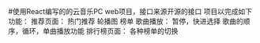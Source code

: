 #使用React编写的的云音乐PC web项目，接口来源开源的接口
项目以完成如下功能：
  推荐页面：
    热门推荐
    轮播图
    榜单
  歌曲播放：
    暂停，快进选择
    歌曲的顺序，循环，单曲播放功能
  排行榜页面：
    各种榜单的切换
  
